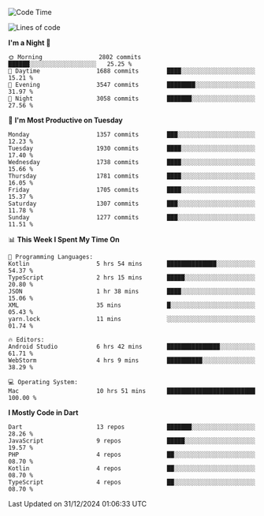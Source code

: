 <!--START_SECTION:waka-->
![Code Time](http://img.shields.io/badge/Code%20Time-995%20hrs%2051%20mins-blue)

![Lines of code](https://img.shields.io/badge/From%20Hello%20World%20I%27ve%20Written-3.7%20million%20lines%20of%20code-blue)

**I'm a Night 🦉** 

```text
🌞 Morning                2802 commits        ██████░░░░░░░░░░░░░░░░░░░   25.25 % 
🌆 Daytime                1688 commits        ████░░░░░░░░░░░░░░░░░░░░░   15.21 % 
🌃 Evening                3547 commits        ████████░░░░░░░░░░░░░░░░░   31.97 % 
🌙 Night                  3058 commits        ███████░░░░░░░░░░░░░░░░░░   27.56 % 
```
📅 **I'm Most Productive on Tuesday** 

```text
Monday                   1357 commits        ███░░░░░░░░░░░░░░░░░░░░░░   12.23 % 
Tuesday                  1930 commits        ████░░░░░░░░░░░░░░░░░░░░░   17.40 % 
Wednesday                1738 commits        ████░░░░░░░░░░░░░░░░░░░░░   15.66 % 
Thursday                 1781 commits        ████░░░░░░░░░░░░░░░░░░░░░   16.05 % 
Friday                   1705 commits        ████░░░░░░░░░░░░░░░░░░░░░   15.37 % 
Saturday                 1307 commits        ███░░░░░░░░░░░░░░░░░░░░░░   11.78 % 
Sunday                   1277 commits        ███░░░░░░░░░░░░░░░░░░░░░░   11.51 % 
```


📊 **This Week I Spent My Time On** 

```text
💬 Programming Languages: 
Kotlin                   5 hrs 54 mins       ██████████████░░░░░░░░░░░   54.37 % 
TypeScript               2 hrs 15 mins       █████░░░░░░░░░░░░░░░░░░░░   20.80 % 
JSON                     1 hr 38 mins        ████░░░░░░░░░░░░░░░░░░░░░   15.06 % 
XML                      35 mins             █░░░░░░░░░░░░░░░░░░░░░░░░   05.43 % 
yarn.lock                11 mins             ░░░░░░░░░░░░░░░░░░░░░░░░░   01.74 % 

🔥 Editors: 
Android Studio           6 hrs 42 mins       ███████████████░░░░░░░░░░   61.71 % 
WebStorm                 4 hrs 9 mins        ██████████░░░░░░░░░░░░░░░   38.29 % 

💻 Operating System: 
Mac                      10 hrs 51 mins      █████████████████████████   100.00 % 
```

**I Mostly Code in Dart** 

```text
Dart                     13 repos            ███████░░░░░░░░░░░░░░░░░░   28.26 % 
JavaScript               9 repos             █████░░░░░░░░░░░░░░░░░░░░   19.57 % 
PHP                      4 repos             ██░░░░░░░░░░░░░░░░░░░░░░░   08.70 % 
Kotlin                   4 repos             ██░░░░░░░░░░░░░░░░░░░░░░░   08.70 % 
TypeScript               4 repos             ██░░░░░░░░░░░░░░░░░░░░░░░   08.70 % 
```




 Last Updated on 31/12/2024 01:06:33 UTC
<!--END_SECTION:waka-->
